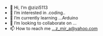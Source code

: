 - 👋 Hi, I’m @zizi5113
- 👀 I’m interested in .coding..
- 🌱 I’m currently learning ...Arduino
- 💞️ I’m looking to collaborate on ...
- 📫 How to reach me ...z_mir_a@yahoo.com

<!---
zizi5113/zizi5113 is a ✨ special ✨ repository because its `README.md` (this file) appears on your GitHub profile.
You can click the Preview link to take a look at your changes.
--->
